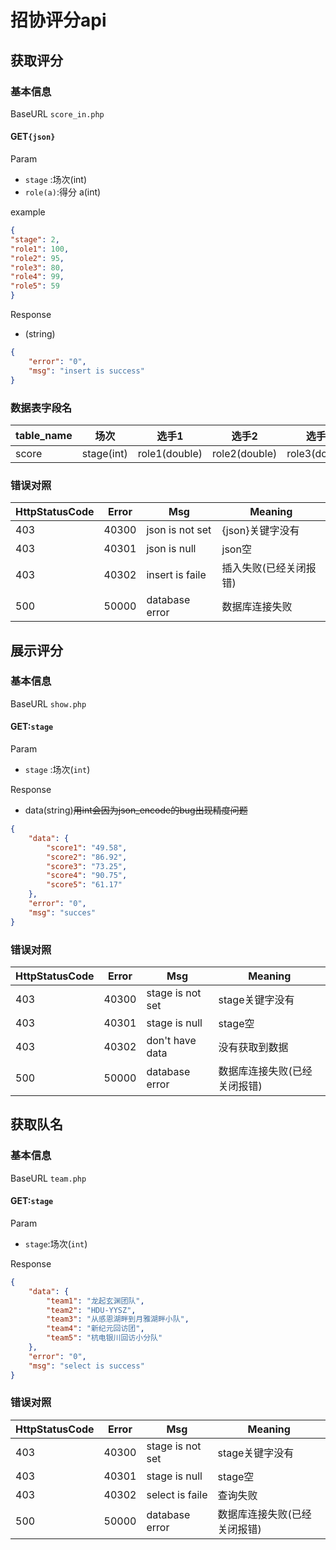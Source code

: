 # 招协评分api

## 获取评分 

### 基本信息

BaseURL `score_in.php`

#### GET`{json}`

Param

- `stage` :场次(int)
- `role(a)`:得分 a(int)

example

```json
{
"stage": 2,
"role1": 100,
"role2": 95,
"role3": 80,
"role4": 99,
"role5": 59
}
```

Response

- (string)

```json
{
    "error": "0",
    "msg": "insert is success"
}
```

### 数据表字段名

| table_name | 场次       | 选手1         | 选手2         | 选手3         | 选手4         | 选手5         |
| ---------- | ---------- | ------------- | ------------- | ------------- | ------------- | ------------- |
| score      | stage(int) | role1(double) | role2(double) | role3(double) | role4(double) | role5(double) |

### 错误对照

| HttpStatusCode | Error | Msg             | Meaning                |
| -------------- | ----- | --------------- | ---------------------- |
| 403            | 40300 | json is not set | {json}关键字没有       |
| 403            | 40301 | json is null    | json空                 |
| 403            | 40302 | insert is faile | 插入失败(已经关闭报错) |
| 500            | 50000 | database error  | 数据库连接失败         |

## 展示评分 

### 基本信息

BaseURL `show.php`

#### GET:`stage`

Param

- `stage` :场次(`int`)

Response

- data(string)~~用int会因为json_encode的bug出现精度问题~~

```json
{
    "data": {
        "score1": "49.58",
        "score2": "86.92",
        "score3": "73.25",
        "score4": "90.75",
        "score5": "61.17"
    },
    "error": "0",
    "msg": "succes"
}
```

### 错误对照

| HttpStatusCode | Error | Msg              | Meaning                      |
| -------------- | ----- | ---------------- | ---------------------------- |
| 403            | 40300 | stage is not set | stage关键字没有              |
| 403            | 40301 | stage is null    | stage空                      |
| 403            | 40302 | don't have data  | 没有获取到数据               |
| 500            | 50000 | database error   | 数据库连接失败(已经关闭报错) |

## 获取队名

### 基本信息

BaseURL `team.php`

#### GET:`stage`

Param

- `stage`:场次(`int`)

Response

```json
{
    "data": {
        "team1": "龙起玄渊团队",
        "team2": "HDU-YYSZ",
        "team3": "从感恩湖畔到月雅湖畔小队",
        "team4": "新纪元回访团",
        "team5": "杭电银川回访小分队"
    },
    "error": "0",
    "msg": "select is success"
}
```

### 错误对照

| HttpStatusCode | Error | Msg              | Meaning                      |
| -------------- | ----- | ---------------- | ---------------------------- |
| 403            | 40300 | stage is not set | stage关键字没有              |
| 403            | 40301 | stage is null    | stage空                      |
| 403            | 40302 | select is faile  | 查询失败                     |
| 500            | 50000 | database error   | 数据库连接失败(已经关闭报错) |

